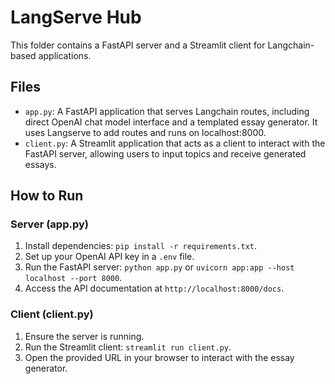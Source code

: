 # LangServe Hub

This folder contains a FastAPI server and a Streamlit client for Langchain-based applications.

## Files

- `app.py`: A FastAPI application that serves Langchain routes, including direct OpenAI chat model interface and a templated essay generator. It uses Langserve to add routes and runs on localhost:8000.
- `client.py`: A Streamlit application that acts as a client to interact with the FastAPI server, allowing users to input topics and receive generated essays.

## How to Run

### Server (app.py)
1. Install dependencies: `pip install -r requirements.txt`.
2. Set up your OpenAI API key in a `.env` file.
3. Run the FastAPI server: `python app.py` or `uvicorn app:app --host localhost --port 8000`.
4. Access the API documentation at `http://localhost:8000/docs`.

### Client (client.py)
1. Ensure the server is running.
2. Run the Streamlit client: `streamlit run client.py`.
3. Open the provided URL in your browser to interact with the essay generator.
